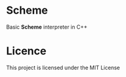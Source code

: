Scheme
======

Basic **Scheme** interpreter in C++


# Licence

This project is licensed under the MIT License 

